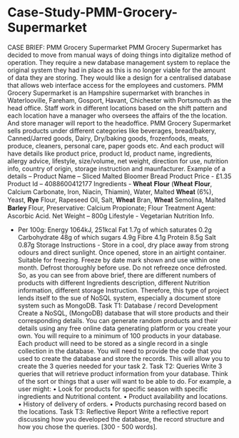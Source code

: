 # Case-Study-PMM-Grocery-Supermarket
CASE BRIEF: PMM Grocery Supermarket
PMM Grocery Supermarket has decided to move from manual ways of doing things into
digitalize method of operation. They require a new database management system to replace the
original system they had in place as this is no longer viable for the amount of data they are
storing. They would like a design for a centralised database that allows web interface access
for the employees and customers.
PMM Grocery Supermarket is an Hampshire supermarket with branches in Waterlooville,
Fareham, Gosport, Havant, Chichester with Portsmouth as the head office.
Staff work in different locations based on the shift pattern and each location have a
manager who oversees the affairs of the the location. And store manager will report
to the headoffice.
PMM Grocery Supermarket sells products under different categories like beverages,
bread/bakery, Canned/Jarred goods, Dairy, Dry/baking goods, frozenfoods, meats,
produce, cleaners, personal care, paper goods etc. And each product will have details
like product price, product Id, product name, ingredients, allergy advice, lifestyle,
size/volume, net weight, direction for use, nutrition info, country of origin, storage
instruction and maunfacturer.
Example of a details –
Product Name – Sliced Malted Bloomer Bread
Product Price - £1.35
Product Id – 4088600412177
Ingredients - 𝐖𝐡𝐞𝐚𝐭 𝐅𝐥𝐨𝐮𝐫 (𝐖𝐡𝐞𝐚𝐭 𝐅𝐥𝐨𝐮𝐫, Calcium Carbonate, Iron, Niacin, Thiamin),
Water, Malted 𝐖𝐡𝐞𝐚𝐭 (6%), Yeast, 𝐑𝐲𝐞 Flour, Rapeseed Oil, Salt, 𝐖𝐡𝐞𝐚𝐭 Bran, 𝐖𝐡𝐞𝐚𝐭
Semolina, Malted 𝐁𝐚𝐫𝐥𝐞𝐲 Flour, Preservative: Calcium Propionate; Flour Treatment Agent:
Ascorbic Acid.
Net Weight – 800g
Lifestyle - Vegetarian
Nutrition Info.
- Per 100g: Energy 1064kJ, 251kcal Fat 1.7g of which saturates 0.2g
Carbohydrate 48g of which sugars 4.9g Fibre 4.1g Protein 8.5g Salt 0.87g
Storage Instructions - Store in a cool, dry place away from strong odours and direct sunlight.
Once opened, store in an airtight container. Suitable for freezing. Freeze by date mark shown
and use within one month. Defrost thoroughly before use. Do not refreeze once defrosted.
So, as you can see from above brief, there are different numbers of products with
different Ingredients description, different Nutrition information, different storage
Instruction. Therefore, this type of project lends itself to the sue of NoSQL system,
especially a document store system such as MongoDB.
Task T1: Database / record Development 
Create a NoSQL, (MongoDB) database that will store products and their
corresponding details. You can generate random products and their details using any
free online data generating platform or you create your own. You will require to a
minimum of 100 products in your database. Each product will need to be stored as a
single record in a single collection in the database. You will need to provide the code
that you used to create the database and store the records. This will allow you to
create the 3 queries needed for your task 2.
Task T2: Queries 
Write 3 queries that will retrieve product information from your database. Think of
the sort or things that a user will want to be able to do. For example, a user might:
• Look for products for specific season with specific ingredients and
Nutritional content.
• Product availability and locations.
• History of delivery of orders.
• Products purchasing record based on the locations.
Task T3: Reflective Report 
Write a reflective report discussing how you developed the database, the record structure and how you
chose the queries. [300 - 500 words].
